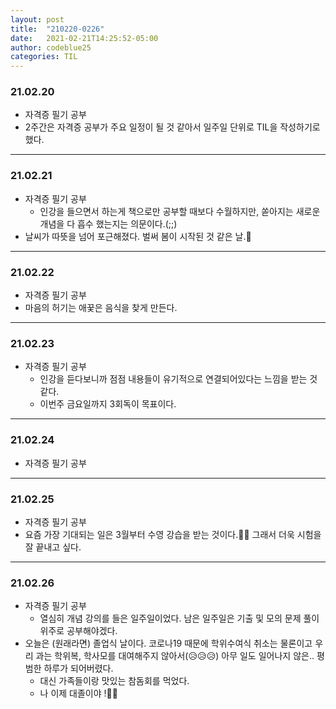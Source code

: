 ```yaml
---
layout: post
title:  "210220-0226"
date:   2021-02-21T14:25:52-05:00
author: codeblue25
categories: TIL
---
```


<h3>21.02.20</h3>

* 자격증 필기 공부
* 2주간은 자격증 공부가 주요 일정이 될 것 같아서 일주일 단위로 TIL을 작성하기로 했다. 

---

 <h3>21.02.21</h3>

* 자격증 필기 공부
  * 인강을 들으면서 하는게 책으로만 공부할 때보다 수월하지만, 쏟아지는 새로운 개념을 다 흡수 했는지는 의문이다.(;;)
* 날씨가 따뜻을 넘어 포근해졌다. 벌써 봄이 시작된 것 같은 날.🌱

---

<h3>21.02.22</h3>

* 자격증 필기 공부
* 마음의 허기는 애꿎은 음식을 찾게 만든다. 

---

<h3>21.02.23</h3>

* 자격증 필기 공부
  * 인강을 듣다보니까 점점 내용들이 유기적으로 연결되어있다는 느낌을 받는 것 같다.
  * 이번주 금요일까지 3회독이 목표이다.

---

<h3>21.02.24</h3>

* 자격증 필기 공부

---

<h3>21.02.25</h3>

* 자격증 필기 공부
* 요즘 가장 기대되는 일은 3월부터 수영 강습을 받는 것이다.🏊‍♀️ 그래서 더욱 시험을 잘 끝내고 싶다.

---

<h3>21.02.26</h3>

* 자격증 필기 공부
  * 열심히 개념 강의를 들은 일주일이었다. 남은 일주일은 기출 및 모의 문제 풀이 위주로 공부해야겠다.
* 오늘은 (원래라면) 졸업식 날이다. 코로나19 때문에 학위수여식 취소는 물론이고 우리 과는 학위복, 학사모를 대여해주지 않아서(😥😥😥) 아무 일도 일어나지 않은.. 평범한 하루가 되어버렸다.
  * 대신 가족들이랑 맛있는 참돔회를 먹었다.
  * 나 이제 대졸이야 !👨‍🎓